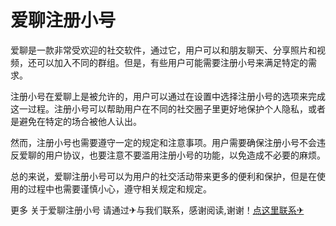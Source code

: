 # 爱聊注册小号

爱聊是一款非常受欢迎的社交软件，通过它，用户可以和朋友聊天、分享照片和视频，还可以加入不同的群组。但是，有些用户可能需要注册小号来满足特定的需求。

注册小号在爱聊上是被允许的，用户可以通过在设置中选择注册小号的选项来完成这一过程。注册小号可以帮助用户在不同的社交圈子里更好地保护个人隐私，或者是避免在特定的场合被他人认出。

然而，注册小号也需要遵守一定的规定和注意事项。用户需要确保注册小号不会违反爱聊的用户协议，也要注意不要滥用注册小号的功能，以免造成不必要的麻烦。

总的来说，爱聊注册小号可以为用户的社交活动带来更多的便利和保护，但是在使用的过程中也需要谨慎小心，遵守相关规定和规定。

更多 关于爱聊注册小号 请通过✈与我们联系，感谢阅读,谢谢！[点这里联系✈](https://a.k02.cc)